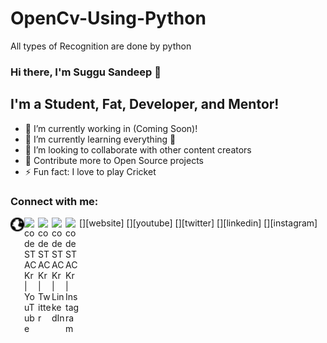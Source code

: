# OpenCv-Using-Python
 All types of Recognition are done by python

### Hi there, I'm Suggu Sandeep 👋

## I'm a Student, Fat, Developer, and Mentor!

- 🔭 I’m currently working in (Coming Soon)!
- 🌱 I’m currently learning everything 🤣
- 👯 I’m looking to collaborate with other content creators
- 🥅 Contribute more to Open Source projects
- ⚡ Fun fact: I love to play Cricket 

### Connect with me:

[<img align="left" alt="codeSTACKr.com" width="22px" src="https://raw.githubusercontent.com/iconic/open-iconic/master/svg/globe.svg" />][website]
[<img align="left" alt="codeSTACKr | YouTube" width="22px" src="https://cdn.jsdelivr.net/npm/simple-icons@v3/icons/youtube.svg" />][youtube]
[<img align="left" alt="codeSTACKr | Twitter" width="22px" src="https://cdn.jsdelivr.net/npm/simple-icons@v3/icons/twitter.svg" />][twitter]
[<img align="left" alt="codeSTACKr | LinkedIn" width="22px" src="https://cdn.jsdelivr.net/npm/simple-icons@v3/icons/linkedin.svg" />][linkedin]
[<img align="left" alt="codeSTACKr | Instagram" width="22px" src="https://cdn.jsdelivr.net/npm/simple-icons@v3/icons/instagram.svg" />][instagram]
